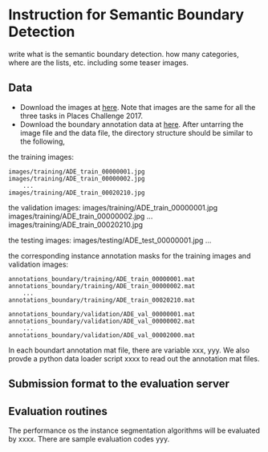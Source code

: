 # Instruction for Semantic Boundary Detection

write what is the semantic boundary detection. how many categories, where are the lists, etc. including some teaser images.

## Data 

- Download the images at [here](http://placeschallenge.csail.mit.edu/data/ChallengeData2017/images.tar). Note that images are the same for all the three tasks in Places Challenge 2017.
- Download the boundary annotation data at [here](http://placeschallenge.csail.mit.edu/data/ChallengeData2017/boundaries.tar). After untarring the image file and the data file, the directory structure should be similar to the following,

the training images:

    images/training/ADE_train_00000001.jpg
    images/training/ADE_train_00000002.jpg
        ...
    images/training/ADE_train_00020210.jpg

the validation images:
    images/training/ADE_train_00000001.jpg
    images/training/ADE_train_00000002.jpg
        ...
    images/training/ADE_train_00020210.jpg

the testing images:
    images/testing/ADE_test_00000001.jpg
        ...


the corresponding instance annotation masks for the training images and validation images:
    
    annotations_boundary/training/ADE_train_00000001.mat
    annotations_boundary/training/ADE_train_00000002.mat
        ...
    annotations_boundary/training/ADE_train_00020210.mat
        
    annotations_boundary/validation/ADE_val_00000001.mat
    annotations_boundary/validation/ADE_val_00000002.mat
        ...
    annotations_boundary/validation/ADE_val_00002000.mat

In each boundart annotation mat file, there are variable xxx, yyy. We also provde a python data loader script xxxx to read out the annotation mat files.

## Submission format to the evaluation server


## Evaluation routines

The performance os the instance segmentation algorithms will be evaluated by xxxx. There are sample evaluation codes yyy.
